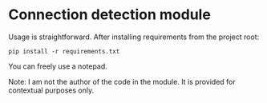 # Connection detection module

Usage is straightforward. After installing requirements from the project root:

```
pip install -r requirements.txt
```
You can freely use a notepad.

Note: I am not the author of the code in the module. It is provided for contextual purposes only.